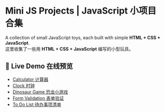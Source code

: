 # Mini JS Projects | JavaScript 小项目合集

A collection of small JavaScript toys, each built with simple **HTML + CSS + JavaScript**.  
这里收集了一些用 **HTML + CSS + JavaScript** 编写的小型玩具。

## 📂 Live Demo 在线预览

- [Calculator 计算器](https://kaden175ck.github.io/Mini-JS-Projects/Calculator/)
- [Clock 时钟](https://kaden175ck.github.io/Mini-JS-Projects/Clock/)
- [Dinosaur Game 恐龙小游戏](https://kaden175ck.github.io/Mini-JS-Projects/dinosaur%20game/)
- [Form Validation 表单验证](https://kaden175ck.github.io/Mini-JS-Projects/Form%20Validation/)
- [To Do List 待办事项清单](https://kaden175ck.github.io/Mini-JS-Projects/todolist2/To%20Do%20List/)

